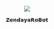 <p align="center">
<img src="https://telegra.ph/file/5c3d3ffcfd314b80757d9.jpg">
</p>

<p align="center">
𝗭𝗲𝗻𝗱𝗮𝘆𝗮𝗥𝗼𝗕𝗼𝘁
</p>
